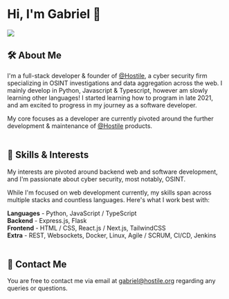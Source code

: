# Hi, I'm Gabriel 🔎

![](https://komarev.com/ghpvc/?username=hostile-gabriel&color=4720ed)

## 🛠 About Me
I'm a full-stack developer & founder of [@Hostile](https://github.com/hostile), a cyber security firm specializing in OSINT investigations and data aggregation across the web. I mainly develop in Python, Javascript & Typescript, however am slowly learning other languages! I started learning how to program in late 2021, and am excited to progress in my journey as a software developer.

My core focuses as a developer are currently pivoted around the further development & maintenance of [@Hostile](https://github.com/hostile) products.
<br>
<br>


## 🧠 Skills & Interests
My interests are pivoted around backend web and software development, and I'm passionate about cyber security, most notably, OSINT.

While I'm focused on web development currently, my skills span across multiple stacks and countless languages. Here's what I work best with:

**Languages** - Python, JavaScript / TypeScript <br>
**Backend** - Express.js, Flask <br>
**Frontend** - HTML / CSS, React.js / Next.js, TailwindCSS <br>
**Extra** - REST, Websockets, Docker, Linux, Agile / SCRUM, CI/CD, Jenkins <br>
<br>
## 💬 Contact Me
You are free to contact me via email at gabriel@hostile.org regarding any queries or questions.


